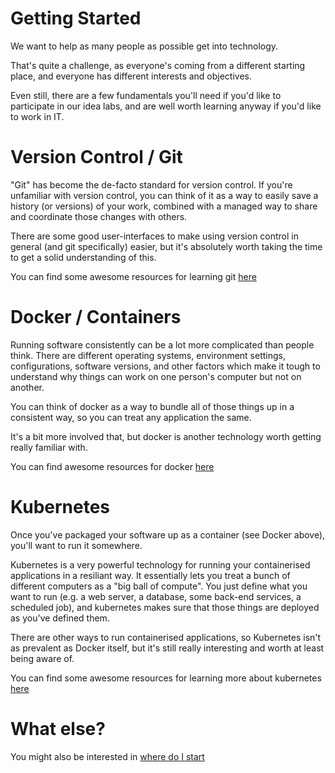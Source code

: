 # Getting Started

We want to help as many people as possible get into technology.

That's quite a challenge, as everyone's coming from a different starting place, and everyone has different interests and objectives.

Even still, there are a few fundamentals you'll need if you'd like to participate in our idea labs, and are well worth learning anyway if you'd like to work in IT.

# Version Control / Git

"Git" has become the de-facto standard for version control. If you're unfamiliar with version control, you can think of it as a way to easily save a history (or versions) of your work, combined with a managed way to share and coordinate those changes with others.

There are some good user-interfaces to make using version control in general (and git specifically) easier, but it's absolutely worth taking the time to get a solid understanding of this.

You can find some awesome resources for learning git [here](https://github.com/kindservices/awesome-git)

# Docker / Containers

Running software consistently can be a lot more complicated than people think. There are different operating systems, environment settings, configurations, software versions, and other factors which make it tough to understand why things can work on one person's computer but not on another.

You can think of docker as a way to bundle all of those things up in a consistent way, so you can treat any application the same.

It's a bit more involved that, but docker is another technology worth getting really familiar with. 

You can find awesome resources for docker [here](https://github.com/kindservices/awesome-docker)

# Kubernetes

Once you've packaged your software up as a container (see Docker above), you'll want to run it somewhere.

Kubernetes is a very powerful technology for running your containerised applications in a resiliant way. It essentially lets you treat a bunch of different computers as a "big ball of compute". You just define what you want to run (e.g. a web server, a database, some back-end services, a scheduled job), and kubernetes makes sure that those things are deployed as you've defined them.

There are other ways to run containerised applications, so Kubernetes isn't as prevalent as Docker itself, but it's still really interesting and worth at least being aware of.

You can find some awesome resources for learning more about kubernetes [here](https://github.com/kindservices/awesome-kubernetes)

# What else?

You might also be interested in [where do I start](where-do-i-start.md)
